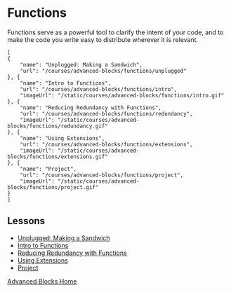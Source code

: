 # Functions

Functions serve as a powerful tool to clarify the intent of your code, and to make the code you write easy to distribute wherever it is relevant.

```codecard
[
{
    "name": "Unplugged: Making a Sandwich",
    "url": "/courses/advanced-blocks/functions/unplugged"
}, {
    "name": "Intro to Functions",
    "url": "/courses/advanced-blocks/functions/intro",
    "imageUrl": "/static/courses/advanced-blocks/functions/intro.gif"
}, {
    "name": "Reducing Redundancy with Functions",
    "url": "/courses/advanced-blocks/functions/redundancy",
    "imageUrl": "/static/courses/advanced-blocks/functions/redundancy.gif"
}, {
    "name": "Using Extensions",
    "url": "/courses/advanced-blocks/functions/extensions",
    "imageUrl": "/static/courses/advanced-blocks/functions/extensions.gif"
}, {
    "name": "Project",
    "url": "/courses/advanced-blocks/functions/project",
    "imageUrl": "/static/courses/advanced-blocks/functions/project.gif"
}
]
```

## Lessons

* [Unplugged: Making a Sandwich](/courses/advanced-blocks/functions/unplugged)
* [Intro to Functions](/courses/advanced-blocks/functions/intro)
* [Reducing Redundancy with Functions](/courses/advanced-blocks/functions/redundancy)
* [Using Extensions](/courses/advanced-blocks/functions/extensions)
* [Project](/courses/advanced-blocks/functions/project)


[Advanced Blocks Home](/courses/advanced-blocks)
